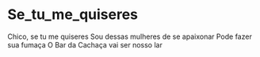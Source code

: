 # Se_tu_me_quiseres
Chico, se tu me quiseres 
Sou dessas mulheres de se apaixonar 
Pode fazer sua fumaça 
O Bar da Cachaça vai ser nosso lar
